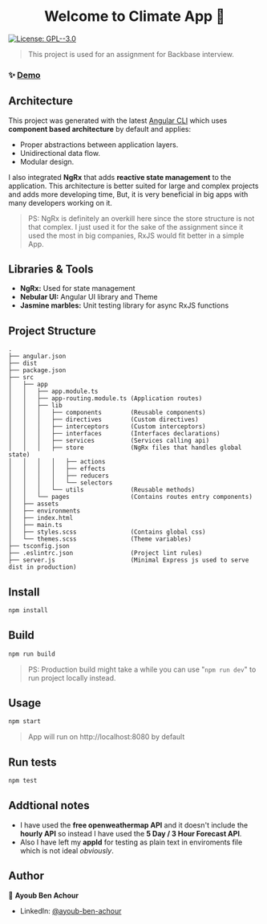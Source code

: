 <h1 align="center">Welcome to Climate App 👋</h1>
<p>
  <a href="https://www.gnu.org/licenses/gpl-3.0.html" target="_blank">
    <img alt="License: GPL--3.0" src="https://img.shields.io/badge/License-GPL--3.0-yellow.svg" />
  </a>
</p>

> This project is used for an assignment for Backbase interview.

### ✨ [Demo](https://climate-app-94.herokuapp.com)

## Architecture

This project was generated with the latest [Angular CLI](https://github.com/angular/angular-cli) which uses **component based architecture** by default and applies:
* Proper abstractions between application layers.
* Unidirectional data flow.
* Modular design.

I also integrated **NgRx** that adds **reactive state management** to the application.
This architecture is better suited for large and complex projects and adds more developing time, But, it is very beneficial in big apps with many developers working on it.

> PS: NgRx is definitely an overkill here since the store structure is not that complex. I just used it for the sake of the assignment since it used the most in big companies, RxJS would fit better in a simple App.

## Libraries & Tools

* **NgRx:** Used for state management
* **Nebular UI:** Angular UI library and Theme
* **Jasmine marbles:** Unit testing library for async RxJS functions

## Project Structure
```
.
├── angular.json
├── dist
├── package.json
├── src
│   ├── app
│   │   ├── app.module.ts
│   │   ├── app-routing.module.ts (Application routes)
│   │   ├── lib
│   │   │   ├── components        (Reusable components)
│   │   │   ├── directives        (Custom directives)
│   │   │   ├── interceptors      (Custom interceptors)
│   │   │   ├── interfaces        (Interfaces declarations)
│   │   │   ├── services          (Services calling api)
│   │   │   ├── store             (NgRx files that handles global state)
│   │   │   │   ├── actions
│   │   │   │   ├── effects
│   │   │   │   ├── reducers
│   │   │   │   └── selectors
│   │   │   └── utils             (Reusable methods)
│   │   └── pages                 (Contains routes entry components)
│   ├── assets
│   ├── environments
│   ├── index.html
│   ├── main.ts
│   ├── styles.scss               (Contains global css)
│   └── themes.scss               (Theme variables)
├── tsconfig.json
├── .eslintrc.json                (Project lint rules)
├── server.js                     (Minimal Express js used to serve dist in production)

```

## Install

```sh
npm install
```

## Build

```sh
npm run build
```
> PS: Production build might take a while you can use "`npm run dev`" to run project locally instead.
## Usage

```sh
npm start
```
> App will run on http://localhost:8080 by default
## Run tests

```sh
npm test
```

## Addtional notes

* I have used the **free openweathermap API** and it doesn't include the **hourly API** so instead I have used the **5 Day / 3 Hour Forecast API**.
* Also I have left my **appId** for testing as plain text in enviroments file which is not ideal *obviously*.

## Author

👤 **Ayoub Ben Achour**

* LinkedIn: [@ayoub-ben-achour](https://linkedin.com/in/ayoub-ben-achour-280420145)
